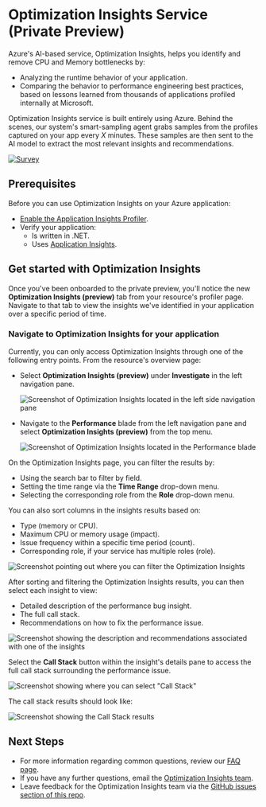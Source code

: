 # Optimization Insights Service (Private Preview)

Azure's AI-based service, Optimization Insights, helps you identify and remove CPU and Memory bottlenecks by:

- Analyzing the runtime behavior of your application.
- Comparing the behavior to performance engineering best practices, based on lessons learned from thousands of applications profiled internally at Microsoft.

Optimization Insights service is built entirely using Azure. Behind the scenes, our system's smart-sampling agent grabs samples from the profiles captured on your app every *X* minutes. These samples are then sent to the AI model to extract the most relevant insights and recommendations.

[![Survey](extras/readme-images/signupbutton.jpg)](https://forms.office.com/Pages/ResponsePage.aspx?id=v4j5cvGGr0GRqy180BHbR2WKm-0-TPBEtsyQ96QsOPpUMlRKVU5JSkJVRTVKOFJaQTI2N1ZRTkc4Si4u)  

## Prerequisites

Before you can use Optimization Insights on your Azure application:

- [Enable the Application Insights Profiler](https://docs.microsoft.com/en-us/azure/azure-monitor/app/profiler-overview).
- Verify your application:
  - Is written in .NET.
  - Uses [Application Insights](https://docs.microsoft.com/en-us/azure/azure-monitor/app/app-insights-overview).

## Get started with Optimization Insights

Once you've been onboarded to the private preview, you'll notice the new **Optimization Insights (preview)** tab from your resource's profiler page. Navigate to that tab to view the insights we've identified in your application over a specific period of time.

### Navigate to Optimization Insights for your application

Currently, you can only access Optimization Insights through one of the following entry points. From the resource's overview page:

- Select **Optimization Insights (preview)** under **Investigate** in the left navigation pane.

   ![Screenshot of Optimization Insights located in the left side navigation pane](./extras/overview-images/nav-pane.png)

- Navigate to the **Performance** blade from the left navigation pane and select **Optimization Insights (preview)** from the top menu.

   ![Screenshot of Optimization Insights located in the Performance blade](./extras/overview-images/opt-insights-2nd-entry.png)

On the Optimization Insights page, you can filter the results by:

- Using the search bar to filter by field.
- Setting the time range via the **Time Range** drop-down menu.
- Selecting the corresponding role from the **Role** drop-down menu.

You can also sort columns in the insights results based on:

- Type (memory or CPU).
- Maximum CPU or memory usage (impact).
- Issue frequency within a specific time period (count).
- Corresponding role, if your service has multiple roles (role).

![Screenshot pointing out where you can filter the Optimization Insights](./extras/overview-images/opt-insights-1.png)

After sorting and filtering the Optimization Insights results, you can then select each insight to view:

- Detailed description of the performance bug insight.
- The full call stack.
- Recommendations on how to fix the performance issue.

![Screenshot showing the description and recommendations associated with one of the insights](./extras/overview-images/opt-insights-2.png)

Select the **Call Stack** button within the insight's details pane to access the full call stack surrounding the performance issue.

![Screenshot showing where you can select "Call Stack"](./extras/overview-images/opt-insights-3.png)

The call stack results should look like:

![Screenshot showing the Call Stack results](./extras/overview-images/opt-insights-4.png)

## Next Steps

- For more information regarding common questions, review our [FAQ page](faq.md).
- If you have any further questions, email the [Optimization Insights team](mailto:opt_insights@microsoft.com).
- Leave feedback for the Optimization Insights team via the [GitHub issues section of this repo](https://github.com/microsoft/optimization-insights/issues).
